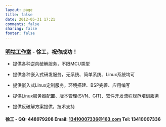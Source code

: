 ```yaml
---
layout: page
title: false
date: 2012-05-31 17:21
comments: false
sharing: false
footer: false
---
```


### [明牯工作室](http://mg-studio.taobao.com) - 徐工，祝你成功！

*	提供各种逆向破解服务，不限MCU类型

*	提供各种嵌入式研发服务，无系统、简单系统、Linux系统均可

*	提供嵌入式Linux定制服务，环境搭建、BSP完善、应用编写

*	提供Linux服务器配置、版本管理(SVN、GIT)、软件开发流程规范培训服务

*	提供反破解方案提供，技术支持


#### 徐工 - QQ: 448979208 Email: 13410007336@163.com Tel: 13410007336 ####

